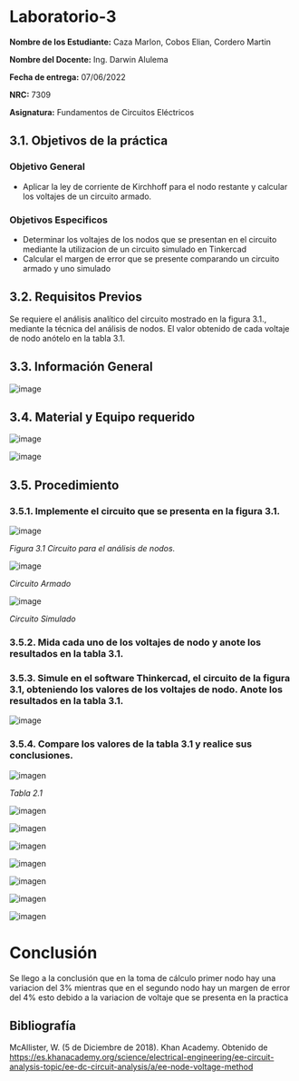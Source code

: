 # Laboratorio-3
**Nombre de los Estudiante:** Caza Marlon, Cobos Elian, Cordero Martin

**Nombre del Docente:** Ing. Darwin Alulema

**Fecha de entrega:** 07/06/2022

**NRC:** 7309

**Asignatura:** Fundamentos de Circuitos Eléctricos

## **3.1. Objetivos de la práctica**

### **Objetivo General**

* Aplicar la ley de corriente de Kirchhoff para el nodo restante y calcular los voltajes de un circuito armado.

### **Objetivos Especificos** 

* Determinar los voltajes de los nodos que se presentan en el circuito mediante la utilizacion de un circuito simulado en Tinkercad
* Calcular el margen de error que se presente comparando un circuito armado y uno simulado

## **3.2. Requisitos Previos**

Se requiere el análisis analítico del circuito mostrado en la figura 3.1., mediante la técnica del análisis de nodos. El valor obtenido de cada voltaje de nodo anótelo en la tabla 3.1.

## **3.3. Información General**

![image](https://user-images.githubusercontent.com/105742149/172032805-b539aed6-131b-47c7-be59-9467664d014c.png)

## **3.4. Material y Equipo requerido**

![image](https://user-images.githubusercontent.com/105742149/172034431-efa7d6b4-1a3e-4d52-8ba8-79357cb7c133.png)

![image](https://user-images.githubusercontent.com/105742149/172031147-20580977-ddf6-4a8a-8b99-49fc6f280aaa.png)

## **3.5. Procedimiento**
### **3.5.1. Implemente el circuito que se presenta en la figura 3.1.**

![image](https://user-images.githubusercontent.com/105742149/172031198-25609daa-6fce-4d8f-b46e-ebc43e4d75e5.png)

*Figura 3.1 Circuito para el análisis de nodos.*

![image](https://user-images.githubusercontent.com/105742149/172031925-4b8f7e22-4095-4580-8fd2-1585ce234bb8.png)

*Circuito Armado*

![image](https://user-images.githubusercontent.com/105742149/172031896-ec9b9a07-1ddf-48c7-af75-e23ede52311d.png)

*Circuito Simulado*

### **3.5.2. Mida cada uno de los voltajes de nodo y anote los resultados en la tabla 3.1.**

### **3.5.3. Simule en el software Thinkercad, el circuito de la figura 3.1, obteniendo los valores de los voltajes de nodo. Anote los resultados en la tabla 3.1.**

![image](https://user-images.githubusercontent.com/105742149/172031877-56eab59a-2a97-446e-b0b2-452cb3c0f224.png)

### **3.5.4. Compare los valores de la tabla 3.1 y realice sus conclusiones.**

![imagen](https://user-images.githubusercontent.com/105812540/172329611-3d8c22b7-e2ac-4bec-b90a-66d24f30a3c1.png)

*Tabla 2.1*

![imagen](https://user-images.githubusercontent.com/105812540/172327749-b8815bfa-3d6f-4ffa-a82f-4c8145e83982.png)

![imagen](https://user-images.githubusercontent.com/105812540/172328161-ee89fce2-6306-4615-91b0-97117d8fb542.png)

![imagen](https://user-images.githubusercontent.com/105812540/172328274-e85687b6-4325-4fd7-b474-efd8f9dca46f.png)

![imagen](https://user-images.githubusercontent.com/105812540/172328677-b06d6e37-eaf5-486d-90a5-22a8853dee02.png)

![imagen](https://user-images.githubusercontent.com/105812540/172328928-d3278089-4227-4859-ae2d-a9f678e7d0ca.png)

![imagen](https://user-images.githubusercontent.com/105812540/172329352-638e639e-843f-41df-b1d6-9abf51111585.png)

![imagen](https://user-images.githubusercontent.com/105812540/172329046-6cb1c67a-5720-4c52-8c41-ae92325c84a8.png)




# Conclusión

Se llego a la conclusión que en la toma de cálculo primer nodo hay una variacion del 3% mientras que en el segundo nodo hay un margen de error del 4% esto debido a la variacion de voltaje que se presenta en la practica  

## **Bibliografía**

McAllister, W. (5 de Diciembre de 2018). Khan Academy. Obtenido de https://es.khanacademy.org/science/electrical-engineering/ee-circuit-analysis-topic/ee-dc-circuit-analysis/a/ee-node-voltage-method

